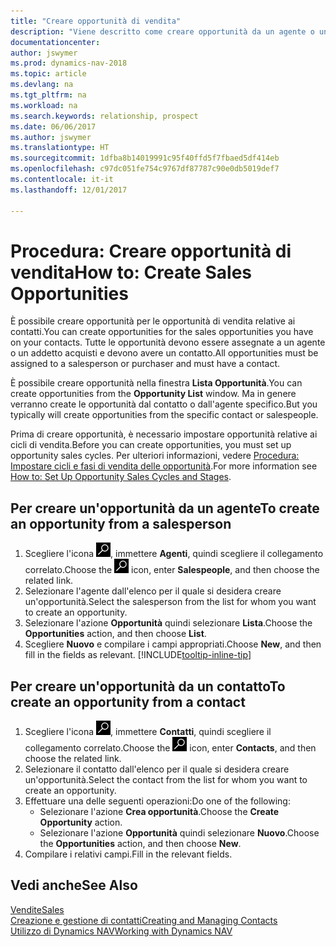 ```yaml
---
title: "Creare opportunità di vendita"
description: "Viene descritto come creare opportunità da un agente o un contatto in Dynamics NAV."
documentationcenter: 
author: jswymer
ms.prod: dynamics-nav-2018
ms.topic: article
ms.devlang: na
ms.tgt_pltfrm: na
ms.workload: na
ms.search.keywords: relationship, prospect
ms.date: 06/06/2017
ms.author: jswymer
ms.translationtype: HT
ms.sourcegitcommit: 1dfba8b14019991c95f40ffd5f7fbaed5df414eb
ms.openlocfilehash: c97dc051fe754c9767df87787c90e0db5019def7
ms.contentlocale: it-it
ms.lasthandoff: 12/01/2017

---
```

# <a name="how-to-create-sales-opportunities"></a><span data-ttu-id="bc1c2-103">Procedura: Creare opportunità di vendita</span><span class="sxs-lookup"><span data-stu-id="bc1c2-103">How to: Create Sales Opportunities</span></span>
<span data-ttu-id="bc1c2-104">È possibile creare opportunità per le opportunità di vendita relative ai contatti.</span><span class="sxs-lookup"><span data-stu-id="bc1c2-104">You can create opportunities for the sales opportunities you have on your contacts.</span></span> <span data-ttu-id="bc1c2-105">Tutte le opportunità devono essere assegnate a un agente o un addetto acquisti e devono avere un contatto.</span><span class="sxs-lookup"><span data-stu-id="bc1c2-105">All opportunities must be assigned to a salesperson or purchaser and must have a contact.</span></span>

<span data-ttu-id="bc1c2-106">È possibile creare opportunità nella finestra **Lista Opportunità**.</span><span class="sxs-lookup"><span data-stu-id="bc1c2-106">You can create opportunities from the **Opportunity List** window.</span></span> <span data-ttu-id="bc1c2-107">Ma in genere verranno create le opportunità dal contatto o dall'agente specifico.</span><span class="sxs-lookup"><span data-stu-id="bc1c2-107">But you typically will create opportunities from the specific contact or salespeople.</span></span>

<span data-ttu-id="bc1c2-108">Prima di creare opportunità, è necessario impostare opportunità relative ai cicli di vendita.</span><span class="sxs-lookup"><span data-stu-id="bc1c2-108">Before you can create opportunities, you must set up opportunity sales cycles.</span></span> <span data-ttu-id="bc1c2-109">Per ulteriori informazioni, vedere [Procedura: Impostare cicli e fasi di vendita delle opportunità](marketing-how-setup-opportunity-sales-cycles-stages.md).</span><span class="sxs-lookup"><span data-stu-id="bc1c2-109">For more information see [How to: Set Up Opportunity Sales Cycles and Stages](marketing-how-setup-opportunity-sales-cycles-stages.md).</span></span>

## <a name="to-create-an-opportunity-from-a-salesperson"></a><span data-ttu-id="bc1c2-110">Per creare un'opportunità da un agente</span><span class="sxs-lookup"><span data-stu-id="bc1c2-110">To create an opportunity from a salesperson</span></span>
1. <span data-ttu-id="bc1c2-111">Scegliere l'icona ![Cerca pagina o report](media/ui-search/search_small.png "icona Cerca pagina o report"), immettere **Agenti**, quindi scegliere il collegamento correlato.</span><span class="sxs-lookup"><span data-stu-id="bc1c2-111">Choose the ![Search for Page or Report](media/ui-search/search_small.png "Search for Page or Report icon") icon, enter **Salespeople**, and then choose the related link.</span></span>
2. <span data-ttu-id="bc1c2-112">Selezionare l'agente dall'elenco per il quale si desidera creare un'opportunità.</span><span class="sxs-lookup"><span data-stu-id="bc1c2-112">Select the salesperson from the list for whom you want to create an opportunity.</span></span>
3. <span data-ttu-id="bc1c2-113">Selezionare l'azione **Opportunità** quindi selezionare **Lista**.</span><span class="sxs-lookup"><span data-stu-id="bc1c2-113">Choose the **Opportunities** action, and then choose **List**.</span></span>
4. <span data-ttu-id="bc1c2-114">Scegliere **Nuovo** e compilare i campi appropriati.</span><span class="sxs-lookup"><span data-stu-id="bc1c2-114">Choose **New**, and then fill in the fields as relevant.</span></span> [!INCLUDE[tooltip-inline-tip](includes/tooltip-inline-tip_md.md)]  



## <a name="to-create-an-opportunity-from-a-contact"></a><span data-ttu-id="bc1c2-115">Per creare un'opportunità da un contatto</span><span class="sxs-lookup"><span data-stu-id="bc1c2-115">To create an opportunity from a contact</span></span>
1. <span data-ttu-id="bc1c2-116">Scegliere l'icona ![Cerca pagina o report](media/ui-search/search_small.png "icona Cerca pagina o report"), immettere **Contatti**, quindi scegliere il collegamento correlato.</span><span class="sxs-lookup"><span data-stu-id="bc1c2-116">Choose the ![Search for Page or Report](media/ui-search/search_small.png "Search for Page or Report icon") icon, enter **Contacts**, and then choose the related link.</span></span>
2. <span data-ttu-id="bc1c2-117">Selezionare il contatto dall'elenco per il quale si desidera creare un'opportunità.</span><span class="sxs-lookup"><span data-stu-id="bc1c2-117">Select the contact from the list for whom you want to create an opportunity.</span></span>
3. <span data-ttu-id="bc1c2-118">Effettuare una delle seguenti operazioni:</span><span class="sxs-lookup"><span data-stu-id="bc1c2-118">Do one of the following:</span></span>
   * <span data-ttu-id="bc1c2-119">Selezionare l'azione **Crea opportunità**.</span><span class="sxs-lookup"><span data-stu-id="bc1c2-119">Choose the **Create Opportunity** action.</span></span>
   * <span data-ttu-id="bc1c2-120">Selezionare l'azione **Opportunità** quindi selezionare **Nuovo**.</span><span class="sxs-lookup"><span data-stu-id="bc1c2-120">Choose the  **Opportunities** action, and then choose **New**.</span></span>
4. <span data-ttu-id="bc1c2-121">Compilare i relativi campi.</span><span class="sxs-lookup"><span data-stu-id="bc1c2-121">Fill in the relevant fields.</span></span>

## <a name="see-also"></a><span data-ttu-id="bc1c2-122">Vedi anche</span><span class="sxs-lookup"><span data-stu-id="bc1c2-122">See Also</span></span>
[<span data-ttu-id="bc1c2-123">Vendite</span><span class="sxs-lookup"><span data-stu-id="bc1c2-123">Sales</span></span>](sales-manage-sales.md)  
[<span data-ttu-id="bc1c2-124">Creazione e gestione di contatti</span><span class="sxs-lookup"><span data-stu-id="bc1c2-124">Creating and Managing Contacts</span></span>](marketing-contacts.md)  
[<span data-ttu-id="bc1c2-125">Utilizzo di Dynamics NAV</span><span class="sxs-lookup"><span data-stu-id="bc1c2-125">Working with Dynamics NAV</span></span>](ui-work-product.md)

